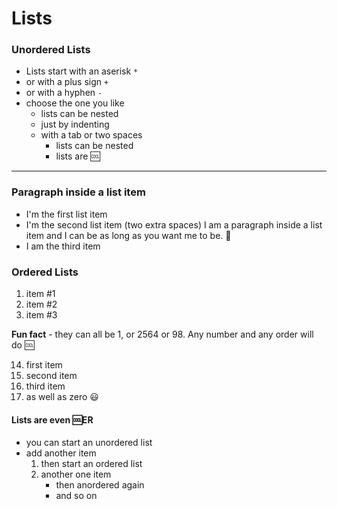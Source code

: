 # Lists

### Unordered Lists

* Lists start with an aserisk `*`
* or with a plus sign `+`
* or with a hyphen `-`
* choose the one you like
	+ lists can be nested
	+ just by indenting
	+ with a tab or two spaces
		- lists can be nested
		- lists are 🆒

***

### Paragraph inside a list item

* I'm the first list item
* I'm the second list item (two extra spaces)
  I am a paragraph inside a list item and
  I can be as long as you want me to be. 🥈
* I am the third item

### Ordered Lists

1. item #1
1. item #2
1. item #3

**Fun fact** - they can all be 1, or 2564 or 98.
Any number and any order will do 🆒

14. first item
167493. second item
1465. third item
0. as well as zero 😃

#### Lists are even 🆒ER

* you can start an unordered list
* add another item
	1. then start an ordered list
	2. another one item
		+ then anordered again
		+ and so on
